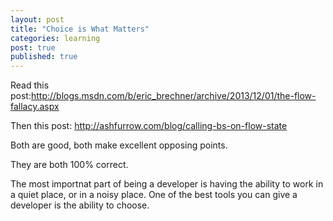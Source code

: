 ```yaml
---
layout: post
title: "Choice is What Matters" 
categories: learning
post: true
published: true
---
```


Read this
post:http://blogs.msdn.com/b/eric_brechner/archive/2013/12/01/the-flow-fallacy.aspx

Then this post: http://ashfurrow.com/blog/calling-bs-on-flow-state

Both are good, both make excellent opposing points.

They are both 100% correct.

The most importnat part of being a developer is having the ability to
work in a quiet place, or in a noisy place.  One of the best tools you
can give a developer is the ability to choose.
